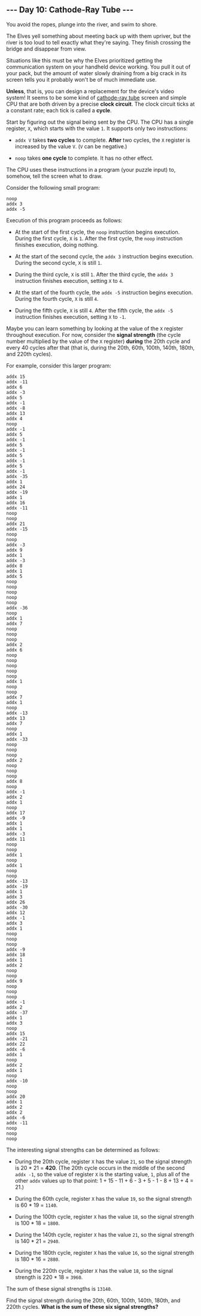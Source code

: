 ## --- Day 10: Cathode-Ray Tube ---
You avoid the ropes, plunge into the river, and swim to shore.
 
The Elves yell something about meeting back up with them upriver, but the river is too loud to tell exactly what they're saying. They finish crossing the bridge and disappear from view.
 
Situations like this must be why the Elves prioritized getting the communication system on your handheld device working. You pull it out of your pack, but the amount of water slowly draining from a big crack in its screen tells you it probably won't be of much immediate use.
 
**Unless**, that is, you can design a replacement for the device's video system! It seems to be some kind of [cathode-ray tube](https://en.wikipedia.org/wiki/Cathode-ray_tube) screen and simple CPU that are both driven by a precise **clock circuit**. The clock circuit ticks at a constant rate; each tick is called a **cycle**.
 
Start by figuring out the signal being sent by the CPU. The CPU has a single register, `X`, which starts with the value `1`. It supports only two instructions:
 
 
- `addx V` takes **two cycles** to complete. **After** two cycles, the `X` register is increased by the value `V`. (`V` can be negative.)
 
- `noop` takes **one cycle** to complete. It has no other effect.
 
 
The CPU uses these instructions in a program (your puzzle input) to, somehow, tell the screen what to draw.
 
Consider the following small program:
 

```
noop
addx 3
addx -5
```

 
Execution of this program proceeds as follows:
 
 
- At the start of the first cycle, the `noop` instruction begins execution. During the first cycle, `X` is `1`. After the first cycle, the `noop` instruction finishes execution, doing nothing.
 
- At the start of the second cycle, the `addx 3` instruction begins execution. During the second cycle, `X` is still `1`.
 
- During the third cycle, `X` is still `1`. After the third cycle, the `addx 3` instruction finishes execution, setting `X` to `4`.
 
- At the start of the fourth cycle, the `addx -5` instruction begins execution. During the fourth cycle, `X` is still `4`.
 
- During the fifth cycle, `X` is still `4`. After the fifth cycle, the `addx -5` instruction finishes execution, setting `X` to `-1`.
 
 
Maybe you can learn something by looking at the value of the `X` register throughout execution. For now, consider the **signal strength** (the cycle number multiplied by the value of the `X` register) **during** the 20th cycle and every 40 cycles after that (that is, during the 20th, 60th, 100th, 140th, 180th, and 220th cycles).
 
For example, consider this larger program:
 

```
addx 15
addx -11
addx 6
addx -3
addx 5
addx -1
addx -8
addx 13
addx 4
noop
addx -1
addx 5
addx -1
addx 5
addx -1
addx 5
addx -1
addx 5
addx -1
addx -35
addx 1
addx 24
addx -19
addx 1
addx 16
addx -11
noop
noop
addx 21
addx -15
noop
noop
addx -3
addx 9
addx 1
addx -3
addx 8
addx 1
addx 5
noop
noop
noop
noop
noop
addx -36
noop
addx 1
addx 7
noop
noop
noop
addx 2
addx 6
noop
noop
noop
noop
noop
addx 1
noop
noop
addx 7
addx 1
noop
addx -13
addx 13
addx 7
noop
addx 1
addx -33
noop
noop
noop
addx 2
noop
noop
noop
addx 8
noop
addx -1
addx 2
addx 1
noop
addx 17
addx -9
addx 1
addx 1
addx -3
addx 11
noop
noop
addx 1
noop
addx 1
noop
noop
addx -13
addx -19
addx 1
addx 3
addx 26
addx -30
addx 12
addx -1
addx 3
addx 1
noop
noop
noop
addx -9
addx 18
addx 1
addx 2
noop
noop
addx 9
noop
noop
noop
addx -1
addx 2
addx -37
addx 1
addx 3
noop
addx 15
addx -21
addx 22
addx -6
addx 1
noop
addx 2
addx 1
noop
addx -10
noop
noop
addx 20
addx 1
addx 2
addx 2
addx -6
addx -11
noop
noop
noop
```

 
The interesting signal strengths can be determined as follows:
 
 
- During the 20th cycle, register `X` has the value `21`, so the signal strength is 20 * 21 = **420**. (The 20th cycle occurs in the middle of the second `addx -1`, so the value of register `X` is the starting value, `1`, plus all of the other `addx` values up to that point: 1 + 15 - 11 + 6 - 3 + 5 - 1 - 8 + 13 + 4 = 21.)
 
- During the 60th cycle, register `X` has the value `19`, so the signal strength is 60 * 19 = `1140`.
 
- During the 100th cycle, register `X` has the value `18`, so the signal strength is 100 * 18 = `1800`.
 
- During the 140th cycle, register `X` has the value `21`, so the signal strength is 140 * 21 = `2940`.
 
- During the 180th cycle, register `X` has the value `16`, so the signal strength is 180 * 16 = `2880`.
 
- During the 220th cycle, register `X` has the value `18`, so the signal strength is 220 * 18 = `3960`.
 
 
The sum of these signal strengths is `13140`.
 
Find the signal strength during the 20th, 60th, 100th, 140th, 180th, and 220th cycles. **What is the sum of these six signal strengths?**
 